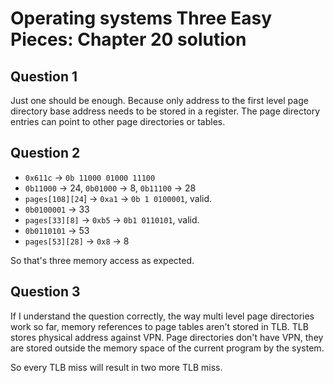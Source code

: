 # Operating systems Three Easy Pieces: Chapter 20 solution

## Question 1

Just one should be enough. Because only address to the first level page directory base address needs to be stored in a register. The page directory entries can point to other page directories or tables.

## Question 2

- `0x611c` -> `0b 11000 01000 11100`
- `0b11000` -> 24, `0b01000` -> 8, `0b11100` -> 28
- `pages[108][24`] -> `0xa1` -> `0b 1 0100001`, valid.
- `0b0100001` -> 33
- `pages[33][8]` -> `0xb5` -> `0b1 0110101`, valid.
- `0b0110101` -> 53
- `pages[53][28]` -> `0x8` -> 8

So that's three memory access as expected.

## Question 3

If I understand the question correctly, the way multi level page directories work so far, memory references to page tables aren't stored in TLB. TLB stores physical address against VPN. Page directories don't have VPN, they are stored outside the memory space of the current program by the system.

So every TLB miss will result in two more TLB miss.
